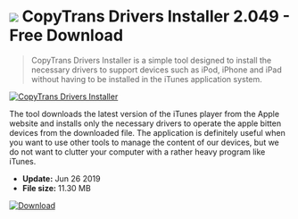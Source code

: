 # ![](https://cdn.softexe.net/static/icon/5/copytrans-drivers-installer-9797.png) CopyTrans Drivers Installer 2.049 - Free Download

> CopyTrans Drivers Installer is a simple tool designed to install the necessary drivers to support devices such as iPod, iPhone and iPad without having to be installed in the iTunes application system.

[![CopyTrans Drivers Installer](https://gallery.dpcdn.pl/imgc/Tools/50895/g_-_420x350_1.5_-_x20140505231245_0.png)](https://softexe.net/win/hobbies-lifestyle/mobile/copytrans-drivers-installer:agag.html)

The tool downloads the latest version of the iTunes player from the Apple website and installs only the necessary drivers to operate the apple bitten devices from the downloaded file. The application is definitely useful when you want to use other tools to manage the content of our devices, but we do not want to clutter your computer with a rather heavy program like iTunes.


- **Update:** Jun 26 2019
- **File size:** 11.30 MB

[![Download](https://cdn.softexe.net/static/img/download.png)](https://softexe.net/win/hobbies-lifestyle/mobile/copytrans-drivers-installer:agag.html)

